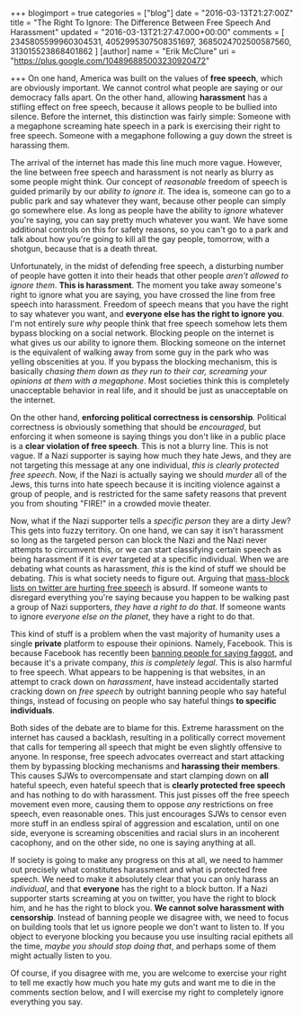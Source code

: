 +++
blogimport = true
categories = ["blog"]
date = "2016-03-13T21:27:00Z"
title = "The Right To Ignore: The Difference Between Free Speech And Harassment"
updated = "2016-03-13T21:27:47.000+00:00"
comments = [ 2345805599960304531, 4052995307508351697, 3685024702500587560, 313015523868401862 ]
[author]
name = "Erik McClure"
uri = "https://plus.google.com/104896885003230920472"

+++
On one hand, America was built on the values of **free speech**, which are obviously important. We cannot control what people are saying or our democracy falls apart. On the other hand, allowing **harassment** has a stifling effect on free speech, because it allows people to be bullied into silence. Before the internet, this distinction was fairly simple: Someone with a megaphone screaming hate speech in a park is exercising their right to free speech. Someone with a megaphone following a guy down the street is harassing them.

The arrival of the internet has made this line much more vague. However, the line between free speech and harassment is not nearly as blurry as some people might think. Our concept of *reasonable* freedom of speech is guided primarily by our *ability to ignore it*. The idea is, someone can go to a public park and say whatever they want, because other people can simply go somewhere else. As long as people have the ability to *ignore* whatever you're saying, you can say pretty much whatever you want. We have some additional controls on this for safety reasons, so you can't go to a park and talk about how you're going to kill all the gay people, tomorrow, with a shotgun, because that is a death threat.

Unfortunately, in the midst of defending free speech, a disturbing number of people have gotten it into their heads that other people *aren't allowed to ignore them*. **This is harassment**. The moment you take away someone's right to ignore what you are saying, you have crossed the line from free speech into harassment. Freedom of speech means that you have the right to say whatever you want, and **everyone else has the right to ignore you**. I'm not entirely sure *why* people think that free speech somehow lets them bypass blocking on a social network. Blocking people on the internet is what gives us our ability to ignore them. Blocking someone on the internet is the equivalent of walking away from some guy in the park who was yelling obscenities at you. If you bypass the blocking mechanism, this is basically *chasing them down as they run to their car, screaming your opinions at them with a megaphone*. Most societies think this is completely unacceptable behavior in real life, and it should be just as unacceptable on the internet.

On the other hand, **enforcing political correctness is censorship**. Political correctness is obviously something that should be *encouraged*, but enforcing it when someone is saying things you don't like in a public place is a **clear violation of free speech**. This is not a blurry line. This is not vague. If a Nazi supporter is saying how much they hate Jews, and they are not targeting this message at any one individual, *this is clearly protected free speech*. Now, if the Nazi is actually saying we should *murder* all of the Jews, this turns into hate speech because it is inciting violence against a group of people, and is restricted for the same safety reasons that prevent you from shouting "FIRE!" in a crowded movie theater.

Now, what if the Nazi supporter tells a *specific person* they are a dirty Jew? This gets into fuzzy territory. On one hand, we can say it isn't harassment so long as the targeted person can block the Nazi and the Nazi never attempts to circumvent this, or we can start classifying certain speech as being harassment if it is *ever* targeted at a specific individual. When we are debating what counts as harassment, *this* is the kind of stuff we should be debating. *This* is what society needs to figure out. Arguing that [mass-block lists on twitter are hurting free speech](https://www.google.com/url?sa=t&rct=j&q=&esrc=s&source=web&cd=4&cad=rja&uact=8&ved=0ahUKEwj0hOTPob_LAhVM5GMKHeYmC4AQFggtMAM&url=http%3A%2F%2Ffortune.com%2F2015%2F06%2F12%2Ftwitter-free-speech%2F&usg=AFQjCNEMd-RJPwTUw4eB3Pl_uj-ZgY3SqQ&sig2=Wi4Jh0D0eOVwn51TC5RGqQ) is absurd. If someone wants to disregard everything you're saying because you happen to be walking past a group of Nazi supporters, *they have a right to do that*. If someone wants to ignore *everyone else on the planet*, they have a right to do that.

This kind of stuff is a problem when the vast majority of humanity uses a single **private** platform to espouse their opinions. Namely, Facebook. This is because Facebook has recently been [banning people for saying faggot](http://www.vice.com/read/facebook-wont-let-faggots-say-faggot), and because it's a private company, *this is completely legal*. This is also harmful to free speech. What appears to be happening is that websites, in an attempt to crack down on *harassment*, have instead accidentally started cracking down on *free speech* by outright banning people who say hateful things, instead of focusing on people who say hateful things **to specific individuals**.

Both sides of the debate are to blame for this. Extreme harassment on the internet has caused a backlash, resulting in a politically correct movement that calls for tempering all speech that might be even slightly offensive to anyone. In response, free speech advocates overreact and start attacking them by bypassing blocking mechanisms and **harassing their members**. This causes SJWs to overcompensate and start clamping down on **all** hateful speech, even hateful speech that is **clearly protected free speech** and has nothing to do with harassment. This just pisses off the free speech movement even more, causing them to oppose *any* restrictions on free speech, even reasonable ones. This just encourages SJWs to censor even more stuff in an endless spiral of aggression and escalation, until on one side, everyone is screaming obscenities and racial slurs in an incoherent cacophony, and on the other side, no one is saying anything at all.

If society is going to make any progress on this at all, we need to hammer out precisely what constitutes harassment and what is protected free speech. We need to make it absolutely clear that you can only harass an *individual*, and that **everyone** has the right to a block button. If a Nazi supporter starts screaming at you on twitter, you have the right to block him, and he has the right to block you. **We cannot solve harassment with censorship**. Instead of banning people we disagree with, we need to focus on building tools that let us ignore people we don't want to listen to. If you object to everyone blocking you because you use insulting racial epithets all the time, *maybe you should stop doing that*, and perhaps some of them might actually listen to you.

Of course, if you disagree with me, you are welcome to exercise your right to tell me exactly how much you hate my guts and want me to die in the comments section below, and I will exercise my right to completely ignore everything you say.
